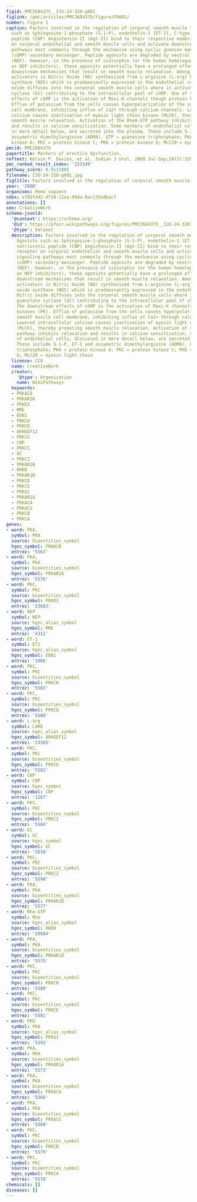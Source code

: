 ```yaml
---
figid: PMC2684375__IJU-24-320-g001
figlink: /pmc/articles/PMC2684375/figure/F0001/
number: Figure 1
caption: Factors involved in the regulation of corporal smooth muscle tone. Agonists
  such as Sphingosine-1-phosphate (S-1-P), endothelin-1 (ET-1), C-type natriuretic
  peptide (CNP) Angiotensin-II (Agt-II) bind to their respective membrane receptor
  on corporal endothelial and smooth muscle cells and activate downstream signaling
  pathways most commonly through the mechanism using cyclic guanine monophosphate
  (cGMP) secondary messenger. Peptide agonists are degraded by neutral endopeptidase
  (NEP). However, in the presence of sialorphin (or the human homologues which act
  as NEP inhibitors), these agonists potentially have a prolonged effect, activating
  downstream mechanisms that result in smooth muscle relaxation. Among these downstream
  activators is Nitric Oxide (NO) synthesized from L-arginine (L-arg) by nitric oxide
  synthase (NOS) which is predominantly expressed in the endothelial cells. Nitric
  oxide diffuses into the corporal smooth muscle cells where it activates guanylate
  cyclase (GC) contributing to the intracellular pool of cGMP. One of the downstream
  effects of cGMP is the activation of Maxi-K channels though protein kinases (PK).
  Efflux of potassium from the cells causes hyperpolarization of the smooth muscle
  cell membrane, inhibiting influx of Ca2+ through calcium channels. Lowered intracellular
  calcium causes inactivation of myosin light chain kinase (MLCK), thereby promoting
  smooth muscle relaxation. Activation of the RhoA-GTP pathway inhibits relaxation
  and results in calcium sensitization. Some markers of endothelial cells, discussed
  in more detail below, are secreted into the plasma. These include S-1-P, ET-1 and
  assymetric dimethylarginine (ADMA). GTP = guanosine triphosphate; PKA = protein
  kinase A; PKC = protein kinase C; PKG = protein kinase G; MLC20 = myosin light chain
pmcid: PMC2684375
papertitle: Markers of erectile dysfunction.
reftext: Kelvin P. Davies, et al. Indian J Urol. 2008 Jul-Sep;24(3):320-328.
pmc_ranked_result_index: '223149'
pathway_score: 0.9111005
filename: IJU-24-320-g001.jpg
figtitle: Factors involved in the regulation of corporal smooth muscle tone
year: '2008'
organisms: Homo sapiens
ndex: e785fd42-df10-11ea-99da-0ac135e8bacf
annotations: []
seo: CreativeWork
schema-jsonld:
  '@context': https://schema.org/
  '@id': https://pfocr.wikipathways.org/figures/PMC2684375__IJU-24-320-g001.html
  '@type': Dataset
  description: Factors involved in the regulation of corporal smooth muscle tone.
    Agonists such as Sphingosine-1-phosphate (S-1-P), endothelin-1 (ET-1), C-type
    natriuretic peptide (CNP) Angiotensin-II (Agt-II) bind to their respective membrane
    receptor on corporal endothelial and smooth muscle cells and activate downstream
    signaling pathways most commonly through the mechanism using cyclic guanine monophosphate
    (cGMP) secondary messenger. Peptide agonists are degraded by neutral endopeptidase
    (NEP). However, in the presence of sialorphin (or the human homologues which act
    as NEP inhibitors), these agonists potentially have a prolonged effect, activating
    downstream mechanisms that result in smooth muscle relaxation. Among these downstream
    activators is Nitric Oxide (NO) synthesized from L-arginine (L-arg) by nitric
    oxide synthase (NOS) which is predominantly expressed in the endothelial cells.
    Nitric oxide diffuses into the corporal smooth muscle cells where it activates
    guanylate cyclase (GC) contributing to the intracellular pool of cGMP. One of
    the downstream effects of cGMP is the activation of Maxi-K channels though protein
    kinases (PK). Efflux of potassium from the cells causes hyperpolarization of the
    smooth muscle cell membrane, inhibiting influx of Ca2+ through calcium channels.
    Lowered intracellular calcium causes inactivation of myosin light chain kinase
    (MLCK), thereby promoting smooth muscle relaxation. Activation of the RhoA-GTP
    pathway inhibits relaxation and results in calcium sensitization. Some markers
    of endothelial cells, discussed in more detail below, are secreted into the plasma.
    These include S-1-P, ET-1 and assymetric dimethylarginine (ADMA). GTP = guanosine
    triphosphate; PKA = protein kinase A; PKC = protein kinase C; PKG = protein kinase
    G; MLC20 = myosin light chain
  license: CC0
  name: CreativeWork
  creator:
    '@type': Organization
    name: WikiPathways
  keywords:
  - PRKACB
  - PRKAR2A
  - PRKD3
  - MME
  - EDN1
  - PRKCH
  - PRKCQ
  - ARHGEF12
  - PRKCG
  - CNP
  - PRKCI
  - GC
  - PRKCZ
  - PRKAR2B
  - RHOD
  - PRKAR1B
  - PRKCD
  - PRKCE
  - PRKG1
  - PRKAR1A
  - PRKACA
  - PRKACG
  - PRKCB
  - PRKCA
genes:
- word: PKA,
  symbol: PKA
  source: bioentities_symbol
  hgnc_symbol: PRKACB
  entrez: '5567'
- word: PKA,
  symbol: PKA
  source: bioentities_symbol
  hgnc_symbol: PRKAR2A
  entrez: '5576'
- word: PKC,
  symbol: PKC
  source: bioentities_symbol
  hgnc_symbol: PRKD3
  entrez: '23683'
- word: NEP
  symbol: NEP
  source: hgnc_alias_symbol
  hgnc_symbol: MME
  entrez: '4311'
- word: ET-1
  symbol: ET1
  source: hgnc_alias_symbol
  hgnc_symbol: EDN1
  entrez: '1906'
- word: PKC,
  symbol: PKC
  source: bioentities_symbol
  hgnc_symbol: PRKCH
  entrez: '5583'
- word: PKC,
  symbol: PKC
  source: bioentities_symbol
  hgnc_symbol: PRKCQ
  entrez: '5588'
- word: L-arg
  symbol: LARG
  source: hgnc_alias_symbol
  hgnc_symbol: ARHGEF12
  entrez: '23365'
- word: PKC,
  symbol: PKC
  source: bioentities_symbol
  hgnc_symbol: PRKCG
  entrez: '5582'
- word: CNP
  symbol: CNP
  source: hgnc_symbol
  hgnc_symbol: CNP
  entrez: '1267'
- word: PKC,
  symbol: PKC
  source: bioentities_symbol
  hgnc_symbol: PRKCI
  entrez: '5584'
- word: GC
  symbol: GC
  source: hgnc_symbol
  hgnc_symbol: GC
  entrez: '2638'
- word: PKC,
  symbol: PKC
  source: bioentities_symbol
  hgnc_symbol: PRKCZ
  entrez: '5590'
- word: PKA,
  symbol: PKA
  source: bioentities_symbol
  hgnc_symbol: PRKAR2B
  entrez: '5577'
- word: Rho-GTP
  symbol: Rho
  source: hgnc_alias_symbol
  hgnc_symbol: RHOD
  entrez: '29984'
- word: PKA,
  symbol: PKA
  source: bioentities_symbol
  hgnc_symbol: PRKAR1B
  entrez: '5575'
- word: PKC,
  symbol: PKC
  source: bioentities_symbol
  hgnc_symbol: PRKCD
  entrez: '5580'
- word: PKC,
  symbol: PKC
  source: bioentities_symbol
  hgnc_symbol: PRKCE
  entrez: '5581'
- word: PKG
  symbol: PKG
  source: hgnc_alias_symbol
  hgnc_symbol: PRKG1
  entrez: '5592'
- word: PKA,
  symbol: PKA
  source: bioentities_symbol
  hgnc_symbol: PRKAR1A
  entrez: '5573'
- word: PKA,
  symbol: PKA
  source: bioentities_symbol
  hgnc_symbol: PRKACA
  entrez: '5566'
- word: PKA,
  symbol: PKA
  source: bioentities_symbol
  hgnc_symbol: PRKACG
  entrez: '5568'
- word: PKC,
  symbol: PKC
  source: bioentities_symbol
  hgnc_symbol: PRKCB
  entrez: '5579'
- word: PKC,
  symbol: PKC
  source: bioentities_symbol
  hgnc_symbol: PRKCA
  entrez: '5578'
chemicals: []
diseases: []
---
```

